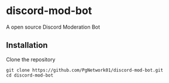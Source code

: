 # discord-mod-bot
A open source Discord Moderation Bot

## Installation
Clone the repository
```
git clone https://github.com/PgNetwork01/discord-mod-bot.git
cd discord-mod-bot
```

